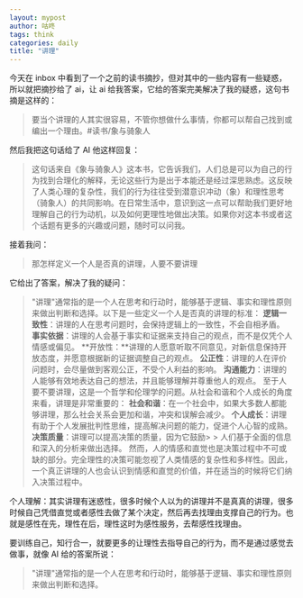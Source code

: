 ```yaml
---
layout: mypost
author: 咕咚
tags: think
categories: daily
title: "讲理"
---
```


今天在 inbox 中看到了一个之前的读书摘抄，但对其中的一些内容有一些疑惑，所以就把摘抄给了 ai，让 ai 给我答案，它给的答案完美解决了我的疑惑，这句书摘是这样的：
> 要当个讲理的人其实很容易，不管你想做什么事情，你都可以帮自己找到或编出一个理由。#读书/象与骑象人

然后我把这句话给了 AI  他这样回复：
> 这句话来自《象与骑象人》这本书，它告诉我们，人们总是可以为自己的行为找到合理化的解释，无论这些行为是出于本能还是经过深思熟虑。这反映了人类心理的复杂性，我们的行为往往受到潜意识冲动（象）和理性思考（骑象人）的共同影响。在日常生活中，意识到这一点可以帮助我们更好地理解自己的行为动机，以及如何更理性地做出决策。如果你对这本书或者这个话题有更多的兴趣或问题，随时可以问我。

接着我问：
> 那怎样定义一个人是否真的讲理，人要不要讲理

它给出了答案，解决了我的疑问：
> "讲理"通常指的是一个人在思考和行动时，能够基于逻辑、事实和理性原则来做出判断和选择。以下是一些定义一个人是否真的讲理的标准：
> **逻辑一致性**：讲理的人在思考问题时，会保持逻辑上的一致性，不会自相矛盾。
> **事实依据**：讲理的人会基于事实和证据来支持自己的观点，而不是仅凭个人情感或偏见。
> **开放性：**讲理的人愿意听取不同意见，对新信息保持开放态度，并愿意根据新的证据调整自己的观点。
> **公正性**：讲理的人在评价问题时，会尽量做到客观公正，不受个人利益的影响。
> **沟通能力**：讲理的人能够有效地表达自己的想法，并且能够理解并尊重他人的观点。
> 至于人要不要讲理，这是一个哲学和伦理学的问题。从社会和谐和个人成长的角度来看，讲理是非常重要的：
> **社会和谐**：在一个社会中，如果大多数人都能够讲理，那么社会关系会更加和谐，冲突和误解会减少。
> **个人成长**：讲理有助于个人发展批判性思维，提高解决问题的能力，促进个人心智的成熟。
> **决策质量**：讲理可以提高决策的质量，因为它鼓励> > 人们基于全面的信息和深入的分析来做出选择。
> 然而，人的情感和直觉也是决策过程中不可或缺的部分。完全理性的决策可能忽视了人类情感的复杂性和多样性。因此，一个真正讲理的人也会认识到情感和直觉的价值，并在适当的时候将它们纳入决策过程中。

个人理解：其实讲理有迷惑性，很多时候个人以为的讲理并不是真真的讲理，很多时候自己凭借直觉或者感性去做了某个决定，然后再去找理由支撑自己的行为。也就是感性在先，理性在后，理性这时为感性服务，去帮感性找理由。

要训练自己，知行合一，就要更多的让理性去指导自己的行为，而不是通过感觉去做事，就像 AI 给的答案所说：
> "讲理"通常指的是一个人在思考和行动时，能够基于逻辑、事实和理性原则来做出判断和选择。

